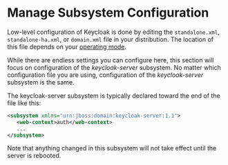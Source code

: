 # Manage Subsystem Configuration

Low-level configuration of Keycloak is done by editing the `standalone.xml`, `standalone-ha.xml`, or `domain.xml` file in your distribution. The location of this file depends on your [operating mode](https://wjw465150.gitbooks.io/keycloak-documentation/content/server\_installation/operating-mode.html#\_operating-mode).

While there are endless settings you can configure here, this section will focus on configuration of the _keycloak-server_ subsystem. No matter which configuration file you are using, configuration of the _keycloak-server_ subsystem is the same.

The keycloak-server subsystem is typically declared toward the end of the file like this:

```xml
<subsystem xmlns="urn:jboss:domain:keycloak-server:1.1">
   <web-context>auth</web-context>
   ...
</subsystem>
```

Note that anything changed in this subsystem will not take effect until the server is rebooted.

